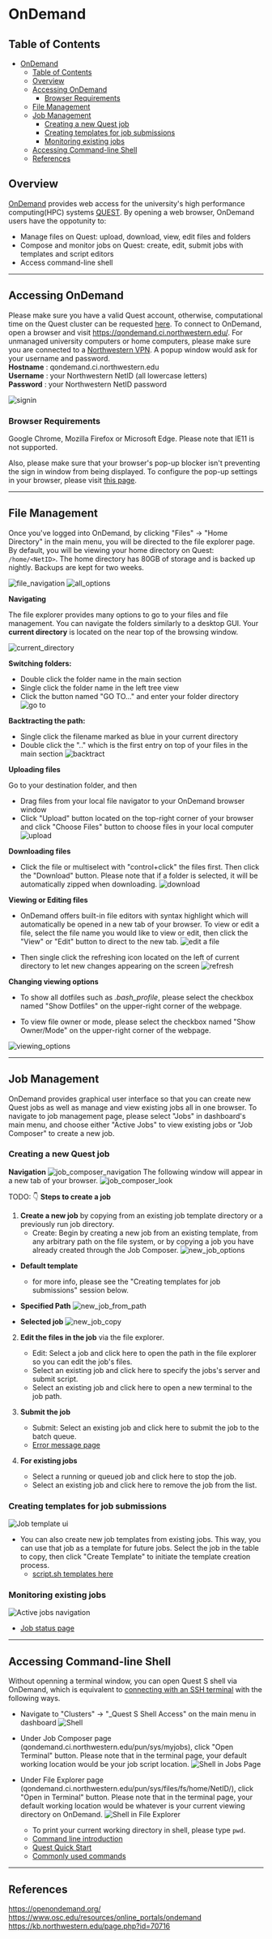 # OnDemand

## Table of Contents

- [OnDemand](#ondemand)
  - [Table of Contents](#table-of-contents)
  - [Overview <a name = "overview"></a>](#overview-)
  - [Accessing OnDemand  <a name = "accessing_ondemand"></a>](#accessing-ondemand--)
    - [Browser Requirements](#browser-requirements)
  - [File Management  <a name = "file_management"></a>](#file-management--)
  - [Job Management <a name = "job_management"></a>](#job-management-)
    - [Creating a new Quest job](#creating-a-new-quest-job)
    - [Creating templates for job submissions](#creating-templates-for-job-submissions)
    - [Monitoring existing jobs](#monitoring-existing-jobs)
  - [Accessing Command-line Shell <a name = "accessing_shell"></a>](#accessing-command-line-shell-)
  - [References](#references)
  
## Overview <a name = "overview"></a>

[OnDemand](https://qondemand.ci.northwestern.edu/) provides web access for the university's high performance computing(HPC) systems [QUEST](https://www.it.northwestern.edu/research/user-services/quest/index.html). By opening a web browser, OnDemand users have the oppotunity to:

- Manage files on Quest: upload, download, view, edit files and folders
- Compose and monitor jobs on Quest: create, edit, submit jobs with templates and script editors
- Access command-line shell

---

## Accessing OnDemand  <a name = "accessing_ondemand"></a>
Please make sure you have a valid Quest account, otherwise, computational time on the Quest cluster can be requested [here](https://www.it.northwestern.edu/secure/forms/research/allocation-request.html).
To connect to OnDemand, open a browser and visit https://qondemand.ci.northwestern.edu/. For unmanaged university computers or home computers, please make sure you are connected to a [Northwestern VPN](https://www.it.northwestern.edu/offcampus/). A popup window would ask for your username and password.\
**Hostname** : qondemand.ci.northwestern.edu\
**Username** : your Northwestern NetID (all lowercase letters)\
**Password** : your Northwestern NetID password

![signin](images/overview/signin.png)

### Browser Requirements

Google Chrome, Mozilla Firefox or Microsoft Edge. Please note that IE11 is not supported. 

Also, please make sure that your browser's pop-up blocker isn't preventing the sign in window from being displayed. To configure the pop-up settings in your browser, please visit [this page](https://kb.northwestern.edu/page.php?id=77182).


---

## File Management  <a name = "file_management"></a>

Once you've logged into OnDemand, by clicking "Files" &#8594; "Home Directory" in the main menu, you will be directed to the file explorer page. By default, you will be viewing your home directory on Quest: ```/home/<NetID>```. The home directory has 80GB of storage and is backed up nightly. Backups are kept for two weeks.

![file_navigation](images/files/file_navigation.png)
![all_options](images/files/all_options.png)

**Navigating**

The file explorer provides many options to go to your files and file management. You can navigate the folders similarly to a desktop GUI. Your **current directory** is located on the near top of the browsing window.

![current_directory](images/files/current_directory.png)

**Switching folders:**

- Double click the folder name in the main section
- Single click the folder name in the left tree view
- Click the button named "GO TO..." and enter your folder directory
![go to](images/files/goto.png)

**Backtracting the path:**

- Single click the filename marked as blue in your current directory
- Double click the ".." which is the first entry on top of your files in the main section
![backtract](images/files/back.png)


**Uploading files**

Go to your destination folder, and then

- Drag files from your local file navigator to your OnDemand browser window
- Click "Upload" button located on the top-right corner of your browser and click "Choose Files" button to choose files in your local computer
![upload](images/files/upload.png)

**Downloading files**

- Click the file or multiselect with "control+click" the files first. Then click the "Download" button. Please note that if a folder is selected, it will be automatically zipped when downloading.
![download](images/files/download.png)

**Viewing or Editing files**

- OnDemand offers built-in file editors with syntax highlight which will automatically be opened in a new tab of your browser. To view or edit a file, select the file name you would like to view or edit, then click the "View" or "Edit" button to direct to the new tab.
![edit a file](images/files/edit.png)

- Then single click the refreshing icon located on the left of current directory to let new changes appearing on the screen
![refresh](images/files/refresh.png)

**Changing viewing options**

- To show all dotfiles such as *.bash_profile*, please select the checkbox named "Show Dotfiles" on the upper-right corner of the webpage.

- To view file owner or mode, please select the checkbox named "Show Owner/Mode" on the upper-right corner of the webpage.

![viewing_options](images/files/viewing_options.png)

--- 

## Job Management <a name = "job_management"></a>

OnDemand provides graphical user interface so that you can create new Quest jobs as well as manage and view existing jobs all in one browser. To navigate to job management page, please select "Jobs" in dashboard's main menu, and choose either "Active Jobs" to view existing jobs or "Job Composer" to create a new job.

### Creating a new Quest job

**Navigation**
![job_composer_navigation](images/jobs/job_composer_navigation.png)
The following window will appear in a new tab of your browser.
![job_composer_look](images/jobs/job_composer_look.png)

TODO: 👇
**Steps to create a job**

1. **Create a new job** by copying from an existing job template directory or a previously run job directory.
   - Create: Begin by creating a new job from an existing template, from any arbitrary path on the file system, or by copying a job you have already created through the Job Composer.
  ![new_job_options](images/jobs/new_job_options.png)

  - **Default template**
    - for more info, please see the "Creating templates for job submissions" session below.
  
  - **Specified Path**
  ![new_job_from_path](images/jobs/new_job_from_path.png)

  - **Selected job**
  ![new_job_copy](images/jobs/new_job_copy.png)
  

2. **Edit the files in the job** via the file explorer.
   - Edit: Select a job and click here to open the path in the file explorer so you can edit the job's files.
   - Select an existing job and click here to specify the jobs's server and submit script.
   - Select an existing job and click here to open a new terminal to the job path.
  
3. **Submit the job** 
   - Submit: Select an existing job and click here to submit the job to the batch queue.
   - [Error message page](https://kb.northwestern.edu/page.php?id=91392)

4. **For existing jobs**
   - Select a running or queued job and click here to stop the job.
   - Select an existing job and click here to remove the job from the list.


### Creating templates for job submissions

![Job template ui](images/jobs/template.png)

- You can also create new job templates from existing jobs. This way, you can use that job as a template for future jobs. Select the job in the table to copy, then click "Create Template" to initiate the template creation process.
  - [script.sh templates here](https://kb.northwestern.edu/page.php?id=69247)


### Monitoring existing jobs

![Active jobs navigation](images/jobs/active_job_navigation.png)

- [Job status page](https://kb.northwestern.edu/page.php?id=70711)

--- 

## Accessing Command-line Shell <a name = "accessing_shell"></a>

Without openning a terminal window, you can open  Quest S shell via OnDemand, which is equivalent to [connecting with an SSH terminal](https://kb.northwestern.edu/quest-login) with the following ways.

- Navigate to "Clusters"  &#8594; "_Quest S Shell Access" on the main menu in dashboard
![Shell](images/shell/shell.png)

- Under Job Composer page (qondemand.ci.northwestern.edu/pun/sys/myjobs), click "Open Terminal" button. Please note that in the terminal page, your default working location would be your job script location.
![Shell in Jobs Page](images/shell/shell_jobs.png)

- Under File Explorer page (qondemand.ci.northwestern.edu/pun/sys/files/fs/home/NetID/), click "Open in Terminal" button. Please note that in the terminal page, your default working location would be whatever is your current viewing directory on OnDemand.
![Shell in File Explorer](images/shell/shell_fileExplorer.png)

  - To print your current working directory in shell, please type ```pwd```.
  - [Command line introduction](https://workshops.rcs.northwestern.edu/workshop/command_line/)
  - [Quest Quick Start](https://kb.northwestern.edu/quest-quickstart)
  - [Commonly used commands](https://kb.northwestern.edu/page.php?id=70710)

---



## References

https://openondemand.org/
https://www.osc.edu/resources/online_portals/ondemand
https://kb.northwestern.edu/page.php?id=70716
